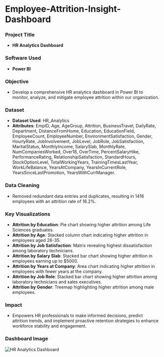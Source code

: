 # Employee-Attrition-Insight-Dashboard


### Project Title
- **HR Analytics Dashboard**

### Software Used
- **Power BI**

### Objective
- Develop a comprehensive HR analytics dashboard in Power BI to monitor, analyze, and mitigate employee attrition within our organization. 

### Dataset
- **Dataset Used**: HR_Analytics
- **Attributes**: EmpID, Age, AgeGroup, Attrition, BusinessTravel, DailyRate, Department, DistanceFromHome, Education, EducationField, EmployeeCount, EmployeeNumber, EnvironmentSatisfaction, Gender, HourlyRate, JobInvolvement, JobLevel, JobRole, JobSatisfaction, MaritalStatus, MonthlyIncome, SalarySlab, MonthlyRate, NumCompaniesWorked, Over18, OverTime, PercentSalaryHike, PerformanceRating, RelationshipSatisfaction, StandardHours, StockOptionLevel, TotalWorkingYears, TrainingTimesLastYear, WorkLifeBalance, YearsAtCompany, YearsInCurrentRole, YearsSinceLastPromotion, YearsWithCurrManager.

### Data Cleaning
- Removed redundant data entries and duplicates, resulting in 1416 employees with an attrition rate of 16.2%.

### Key Visualizations
- **Attrition by Education**: Pie chart showing higher attrition among Life Sciences graduates.
- **Attrition by Age**: Stacked column chart indicating higher attrition in employees aged 26-35.
- **Attrition by Job Satisfaction**: Matrix revealing highest dissatisfaction among laboratory technicians.
- **Attrition by Salary Slab**: Stacked bar chart showing higher attrition in employees earning up to $5000.
- **Attrition by Years at Company**: Area chart indicating higher attrition in employees with fewer years at the company.
- **Attrition by Job Role**: Stacked bar chart showing higher attrition among laboratory technicians and sales executives.
- **Attrition by Gender**: Treemap highlighting higher attrition among male employees.

### Impact
- Empowers HR professionals to make informed decisions, predict attrition trends, and implement proactive retention strategies to enhance workforce stability and engagement.


### Dashboard Image
![HR Analytics Dashboard](https://github.com/HarshalDhunde/Employee-Attrition-Insight-Dashboard/assets/101267394/6edc9af4-d8cb-4532-8cd3-481a93cf8a32)
